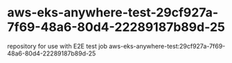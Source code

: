# aws-eks-anywhere-test-29cf927a-7f69-48a6-80d4-22289187b89d-25
repository for use with E2E test job aws-eks-anywhere-test:29cf927a-7f69-48a6-80d4-22289187b89d-25
